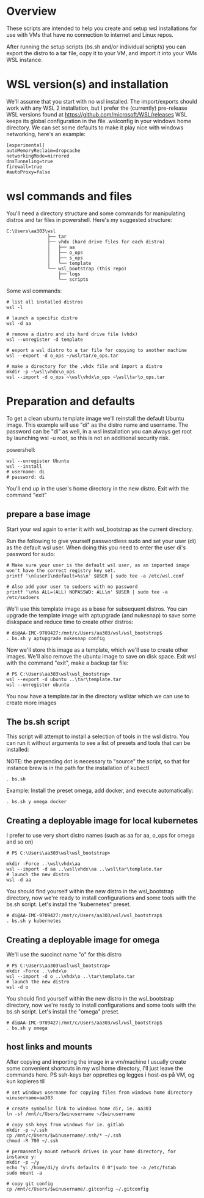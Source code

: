 # Overview
These scripts are intended to help you create and setup wsl installations for use with VMs that have no connection to internet and Linux repos. 

After running the setup scripts (bs.sh and/or individual scripts) you can export the distro to a tar file, copy it to your VM, and import it into your VMs WSL instance.

# WSL version(s) and installation
We'll assume that you start with no wsl installed.
The import/exports should work with any WSL 2 installation, but I prefer the (currently) pre-release WSL versions found at https://github.com/microsoft/WSL/releases
WSL keeps its global configuration in the file .wslconfig in your windows home directory. We can set some defaults to make it play nice with windows networking, here's an example:
```
[experimental]
autoMemoryReclaim=dropcache
networkingMode=mirrored
dnsTunneling=true
firewall=true
#autoProxy=false
```

# wsl commands and files
You'll need a directory structure and some commands for manipulating distros and tar files in powershell. Here's my suggested structure:
 ```
C:\Users\aa303\wsl
                ├── tar
                ├── vhdx (hard drive files for each distro)
                │   ├── aa
                │   ├── o_ops
                │   ├── s_ops
                │   └── template
                └── wsl_bootstrap (this repo)
                    ├── logs
                    └── scripts
```
Some wsl commands:
```
# list all installed distros
wsl -l

# launch a specific distro
wsl -d aa

# remove a distro and its hard drive file (vhdx)
wsl --unregister -d template

# export a wsl distro to a tar file for copying to another machine
wsl --export -d o_ops ~/wsl/tar/o_ops.tar

# make a directory for the .vhdx file and import a distro
mkdir -p ~\wsl\vhdx\o_ops 
wsl --import -d o_ops ~\wsl\vhdx\o_ops ~\wsl\tar\o_ops.tar

```

# Preparation and defaults

To get a clean ubuntu template image we'll reinstall the default Ubuntu image. This example will use "di" as the distro name and username. The password can be "di" as well, in a wsl installation you can always get root by launching wsl -u root, so this is not an additional security risk.

powershell:
```
wsl --unregister Ubuntu
wsl --install
# username: di
# password: di
```
You'll end up in the user's home directory in the new distro. Exit with the command "exit"

## prepare a base image
Start your wsl again to enter it with wsl_bootstrap as the current directory.  

Run the following to give yourself passwordless sudo and set your user (di) as the default wsl user. When doing this you need to enter the user di's password for sudo:

```
# Make sure your user is the default wsl user, as an imported image won't have the correct registry key set. 
printf '\n[user]\ndefault=%s\n' $USER | sudo tee -a /etc/wsl.conf 

# Also add your user to sudoers with no password
printf '\n%s ALL=(ALL) NOPASSWD: ALL\n' $USER | sudo tee -a /etc/sudoers 
```

We'll use this template image as a base for subsequent distros. You can upgrade the template image with aptupgrade (and nukesnap) to save some diskspace and reduce time to create other distros:
```
# di@AA-IMC-9709427:/mnt/c/Users/aa303/wsl/wsl_bootstrap$
. bs.sh y aptupgrade nukesnap config
```
Now we'll store this image as a template, which we'll use to create other images. We'll also remove the ubuntu image to save on disk space.
Exit wsl with the command "exit", make a backup tar file:

```
# PS C:\Users\aa303\wsl\wsl_bootstrap> 
wsl --export -d ubuntu ..\tar\template.tar
wsl --unregister ubuntu
```
You now have a template.tar in the directory wsl\tar which we can use to create more images
## The bs.sh script
This script will attempt to install a selection of tools in the wsl distro. You can run it without arguments to see a list of presets and tools that can be installed:

NOTE: the prepending dot is necessary to "source" the script, so that for instance brew is in the path for the installation of kubectl
```
. bs.sh
```
Example: Install the preset omega, add docker, and execute automatically:
```
. bs.sh y omega docker
```


## Creating a deployable image for local kubernetes

I prefer to use very short distro names (such as aa for aa, o_ops for omega and so on)

```
# PS C:\Users\aa303\wsl\wsl_bootstrap> 

mkdir -Force ..\wsl\vhdx\aa
wsl --import -d aa ..\wsl\vhdx\aa ..\wsl\tar\template.tar
# launch the new distro
wsl -d aa
```
You should find yourself within the new distro in the wsl_bootstrap directory, now we're ready to install configurations and some tools with the bs.sh script. Let's install the "kubernetes" preset.

```
# di@AA-IMC-9709427:/mnt/c/Users/aa303/wsl/wsl_bootstrap$ 
. bs.sh y kubernetes
```
## Creating a deployable image for omega

We'll use the succinct name "o" for this distro
```
# PS C:\Users\aa303\wsl\wsl_bootstrap> 
mkdir -Force ..\vhdx\o
wsl --import -d o ..\vhdx\o ..\tar\template.tar
# launch the new distro
wsl -d o
```
You should find yourself within the new distro in the wsl_bootstrap directory, now we're ready to install configurations and some tools with the bs.sh script. Let's install the "omega" preset.

```
# di@AA-IMC-9709427:/mnt/c/Users/aa303/wsl/wsl_bootstrap$ 
. bs.sh y omega
```

## host links and mounts

After copying and importing the image in a vm/machine I usually create some convenient shortcuts in my wsl home directory, I'll just leave the commands here. 
PS ssh-keys bør opprettes og legges i host-os på VM, og kun kopieres til 

```
# set windows username for copying files from windows home directory
winusername=aa303

# create symbolic link to windows home dir, ie. aa303
ln -sf /mnt/c/Users/$winusername ~/$winusername

# copy ssh keys from windows for ie. gitlab
mkdir -p ~/.ssh 
cp /mnt/c/Users/$winusername/.ssh/* ~/.ssh
chmod -R 700 ~/.ssh

# permanently mount network drives in your home directory, for instance y:
mkdir -p ~/y 
echo "y: /home/di/y drvfs defaults 0 0"|sudo tee -a /etc/fstab
sudo mount -a

# copy git config
cp /mnt/c/Users/$winusername/.gitconfig ~/.gitconfig
```

